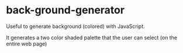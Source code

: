 # back-ground-generator
Useful to generate background (colored) with JavaScript.

It generates a two color shaded palette that the user can select (on the entire web page)
